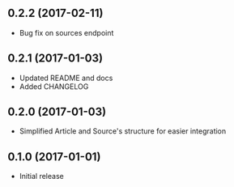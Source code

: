 ## 0.2.2 (2017-02-11)
* Bug fix on sources endpoint

## 0.2.1 (2017-01-03)

* Updated README and docs
* Added CHANGELOG

## 0.2.0 (2017-01-03)

* Simplified Article and Source's structure for easier integration

## 0.1.0 (2017-01-01)

* Initial release
